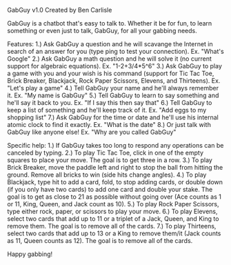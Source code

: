 GabGuy v1.0
Created by Ben Carlisle

GabGuy is a chatbot that's easy to talk to. Whether it be for fun, to learn something or even just to talk, GabGuy, for all your gabbing needs.

Features:
1.) Ask GabGuy a question and he will scavange the Internet in search of an answer for you (type ping to test your connection). Ex. "What's Google"
2.) Ask GabGuy a math question and he will solve it (no current support for algebraic equations). Ex. "1-2+3/4*5^6"
3.) Ask GabGuy to play a game with you and your wish is his command (support for Tic Tac Toe, Brick Breaker, Blackjack, Rock Paper Scissors, Elevens, and Thirteens). Ex. "Let's play a game"
4.) Tell GabGuy your name and he'll always remember it. Ex. "My name is GabGuy"
5.) Tell GabGuy to learn to say something and he'll say it back to you. Ex. "If I say this then say that"
6.) Tell GabGuy to keep a list of something and he'll keep track of it. Ex. "Add eggs to my shopping list"
7.) Ask GabGuy for the time or date and he'll use his internal atomic clock to find it exactly. Ex. "What is the date"
8.) Or just talk with GabGuy like anyone else!  Ex. "Why are you called GabGuy"

Specific help:
1.) If GabGuy takes too long to respond any operations can be canceled by typing.
2.) To play Tic Tac Toe, click in one of the empty squares to place your move. The goal is to get three in a row.
3.) To play Brick Breaker, move the paddle left and right to stop the ball from hitting the ground. Remove all bricks to win (side hits change angles).
4.) To play Blackjack, type hit to add a card, fold, to stop adding cards, or double down (if you only have two cards) to add one card and double your stake. The goal is to get as close to 21 as possible without going over (Ace counts as 1 or 11, King, Queen, and Jack count as 10).
5.) To play Rock Paper Scissors, type either rock, paper, or scissors to play your move.
6.) To play Elevens, select two cards that add up to 11 or a triplet of a Jack, Queen, and King to remove them. The goal is to remove all of the cards.
7.) To play Thirteens, select two cards that add up to 13 or a King to remove them/it (Jack counts as 11, Queen counts as 12). The goal is to remove all of the cards.

Happy gabbing!